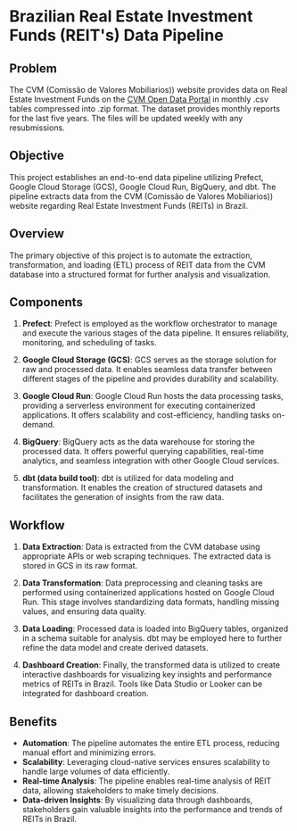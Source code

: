 # Brazilian Real Estate Investment Funds (REIT's) Data Pipeline
## Problem
The CVM (Comissão de Valores Mobiliarios)) website provides data on Real Estate Investment Funds on the [CVM Open Data Portal](https://dados.cvm.gov.br/dataset/fii-doc-inf_mensal) in monthly .csv tables compressed into .zip format. The dataset provides monthly reports for the last five years. The files will be updated weekly with any resubmissions. 
## Objective
This project establishes an end-to-end data pipeline utilizing Prefect, Google Cloud Storage (GCS), Google Cloud Run, BigQuery, and dbt. The pipeline extracts data from the CVM (Comissão de Valores Mobiliarios)) website regarding Real Estate Investment Funds (REITs) in Brazil.

## Overview

The primary objective of this project is to automate the extraction, transformation, and loading (ETL) process of REIT data from the CVM database into a structured format for further analysis and visualization.

## Components

1. **Prefect**: Prefect is employed as the workflow orchestrator to manage and execute the various stages of the data pipeline. It ensures reliability, monitoring, and scheduling of tasks.
   
2. **Google Cloud Storage (GCS)**: GCS serves as the storage solution for raw and processed data. It enables seamless data transfer between different stages of the pipeline and provides durability and scalability.
   
3. **Google Cloud Run**: Google Cloud Run hosts the data processing tasks, providing a serverless environment for executing containerized applications. It offers scalability and cost-efficiency, handling tasks on-demand.
   
4. **BigQuery**: BigQuery acts as the data warehouse for storing the processed data. It offers powerful querying capabilities, real-time analytics, and seamless integration with other Google Cloud services.
   
5. **dbt (data build tool)**: dbt is utilized for data modeling and transformation. It enables the creation of structured datasets and facilitates the generation of insights from the raw data.

## Workflow

1. **Data Extraction**: Data is extracted from the CVM database using appropriate APIs or web scraping techniques. The extracted data is stored in GCS in its raw format.
   
2. **Data Transformation**: Data preprocessing and cleaning tasks are performed using containerized applications hosted on Google Cloud Run. This stage involves standardizing data formats, handling missing values, and ensuring data quality.
   
3. **Data Loading**: Processed data is loaded into BigQuery tables, organized in a schema suitable for analysis. dbt may be employed here to further refine the data model and create derived datasets.
   
4. **Dashboard Creation**: Finally, the transformed data is utilized to create interactive dashboards for visualizing key insights and performance metrics of REITs in Brazil. Tools like Data Studio or Looker can be integrated for dashboard creation.

## Benefits

- **Automation**: The pipeline automates the entire ETL process, reducing manual effort and minimizing errors.
- **Scalability**: Leveraging cloud-native services ensures scalability to handle large volumes of data efficiently.
- **Real-time Analysis**: The pipeline enables real-time analysis of REIT data, allowing stakeholders to make timely decisions.
- **Data-driven Insights**: By visualizing data through dashboards, stakeholders gain valuable insights into the performance and trends of REITs in Brazil.

